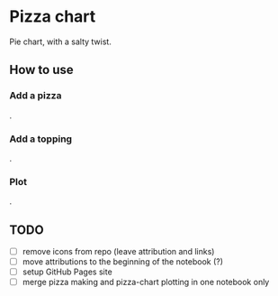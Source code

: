 # Pizza chart

Pie chart, with a salty twist.

<!--
> [!NOTE] The goal of this repo is to sketch a funny data visualization of preferred pizzas during pizza days with colleagues.
Icons are taken from Flaticon, and designers are attributed according to Flaticon rules, both in the AUTHORS.md file, and at the top of the Github Pages site.
Said contents are used for recreational purpose only, and will be removed upon request.
-->

## How to use

### Add a pizza
.

### Add a topping
.

### Plot
.

## TODO

- [ ] remove icons from repo (leave attribution and links)
- [ ] move attributions to the beginning of the notebook (?)
- [ ] setup GitHub Pages site
- [ ] merge pizza making and pizza-chart plotting in one notebook only